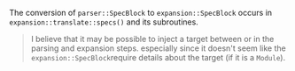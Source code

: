 The conversion of `parser::SpecBlock` to `expansion::SpecBlock` occurs in `expansion::translate::specs()` and its subroutines.

> I believe that it may be possible to inject a target between or in the parsing and expansion steps. especially since it doesn't seem like the `expansion::SpecBlock`require details about the target (if it is a `Module`).
> 


